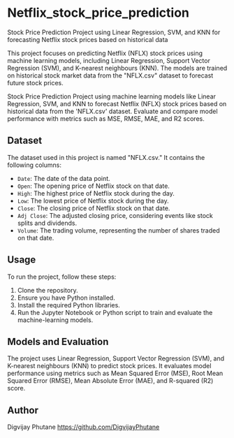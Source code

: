 # Netflix_stock_price_prediction
Stock Price Prediction Project using Linear Regression, SVM, and KNN for forecasting Netflix stock prices based on historical data

This project focuses on predicting Netflix (NFLX) stock prices using machine learning models, including Linear Regression, Support Vector Regression (SVM), and K-nearest neighbours (KNN). The models are trained on historical stock market data from the "NFLX.csv" dataset to forecast future stock prices.

Stock Price Prediction Project using machine learning models like Linear Regression, SVM, and KNN to forecast Netflix (NFLX) stock prices based on historical data from the 'NFLX.csv' dataset. Evaluate and compare model performance with metrics such as MSE, RMSE, MAE, and R2 scores.

## Dataset

The dataset used in this project is named "NFLX.csv." It contains the following columns:
- `Date`: The date of the data point.
- `Open`: The opening price of Netflix stock on that date.
- `High`: The highest price of Netflix stock during the day.
- `Low`: The lowest price of Netflix stock during the day.
- `Close`: The closing price of Netflix stock on that date.
- `Adj Close`: The adjusted closing price, considering events like stock splits and dividends.
- `Volume`: The trading volume, representing the number of shares traded on that date.

## Usage

To run the project, follow these steps:

1. Clone the repository.
2. Ensure you have Python installed.
3. Install the required Python libraries.
4. Run the Jupyter Notebook or Python script to train and evaluate the machine-learning models.

## Models and Evaluation

The project uses Linear Regression, Support Vector Regression (SVM), and K-nearest neighbours (KNN) to predict stock prices. It evaluates model performance using metrics such as Mean Squared Error (MSE), Root Mean Squared Error (RMSE), Mean Absolute Error (MAE), and R-squared (R2) score.

## Author

Digvijay Phutane
https://github.com/DigvijayPhutane
